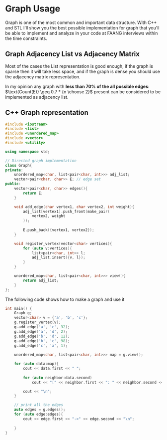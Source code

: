 # Graph Usage

Graph is one of the most common and important data structure. With C++ and STL I'll show you the best possible implementation for graph that you'll be able to implement and analyze in your code at FAANG interviews within the time constraints.

## Graph Adjacency List vs Adjacency Matrix
Most of the cases the List representation is good enough, if the graph is sparse then it will take less space, and if the graph is dense you should use the adjacency matrix representation.

In my opinion any graph with **less than 70% of the all possible edges**: $\text{Count(E)} \geq 0.7 * {n \choose 2}$ present can be considered to be implemented as adjacency list.

## C++ Graph representation
```cpp
#include <iostream>
#include <list>
#include <unordered_map>
#include <vector>
#include <utility>

using namespace std;

// Directed graph implementation
class Graph{ 
private:
    unordered_map<char, list<pair<char, int>>> adj_list;
    vector<pair<char, char>> E; // edge set
public:
    vector<pair<char, char>> edges(){
        return E;
    }

    void add_edge(char vertex1, char vertex2, int weight){
        adj_list[vertex1].push_front(make_pair(
            vertex2, weight
        ));
        
        E.push_back({vertex1, vertex2});
    }

    void register_vertex(vector<char> vertices){
        for (auto v:vertices){
            list<pair<char, int>> l;
            adj_list.insert({v, l});
        }
    }

    unordered_map<char, list<pair<char, int>>> view(){
        return adj_list;
    }
};
```

The following code shows how to make a graph and use it

```cpp
int main() {
    Graph g;
    vector<char> v = {'a', 'b', 'c'};
    g.register_vertex(v);
    g.add_edge('a', 'c', 32);
    g.add_edge('a', 'd', 2);
    g.add_edge('b', 'd', 12);
    g.add_edge('b', 'c', 98);
    g.add_edge('c', 'a', 1);
    
    unordered_map<char, list<pair<char, int>>> map = g.view();

    for (auto data:map){
        cout << data.first << " ";
        
        for (auto neighbor:data.second)
            cout << "[" << neighbor.first << ": " << neighbor.second << "]";

        cout << "\n";
    }

    // print all the edges
    auto edges = g.edges();
    for (auto edge:edges){
        cout << edge.first << "->" << edge.second << "\n";
        
    }
}
```